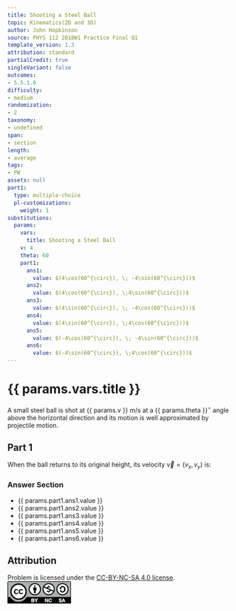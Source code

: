 ```yaml
---
title: Shooting a Steel Ball
topic: Kinematics(2D and 3D)
author: John Hopkinson
source: PHYS 112 2018W1 Practice Final Q1
template_version: 1.3
attribution: standard
partialCredit: true
singleVariant: false
outcomes:
- 5.5.1.0
difficulty:
- medium
randomization:
- 2
taxonomy:
- undefined
span:
- section
length:
- average
tags:
- PW
assets: null
part1:
  type: multiple-choice
  pl-customizations:
    weight: 1
substitutions:
  params:
    vars:
      title: Shooting a Steel Ball
    v: 4
    theta: 60
    part1:
      ans1:
        value: $(4\cos(60^{\circ}), \; -4\sin(60^{\circ}))$
      ans2:
        value: $(4\cos(60^{\circ}), \;4\sin(60^{\circ}))$
      ans3:
        value: $(4\sin(60^{\circ}), \; -4\cos(60^{\circ}))$
      ans4:
        value: $(4\sin(60^{\circ}), \;4\cos(60^{\circ}))$
      ans5:
        value: $(-4\cos(60^{\circ}), \; -4\sin(60^{\circ}))$
      ans6:
        value: $(-4\sin(60^{\circ}), \;4\cos(60^{\circ}))$
---
```

# {{ params.vars.title }}
A small steel ball is shot at {{ params.v }} $m/s$ at a {{ params.theta }}$^{\circ}$ angle above the horizontal direction and its motion is well approximated by projectile motion.

## Part 1

When the ball returns to its original height, its velocity $\overrightarrow{v} = (v_x, v_y)$ is:

### Answer Section

- {{ params.part1.ans1.value }}
- {{ params.part1.ans2.value }}
- {{ params.part1.ans3.value }}
- {{ params.part1.ans4.value }}
- {{ params.part1.ans5.value }}
- {{ params.part1.ans6.value }}

## Attribution

Problem is licensed under the [CC-BY-NC-SA 4.0 license](https://creativecommons.org/licenses/by-nc-sa/4.0/).<br> ![The Creative Commons 4.0 license requiring attribution-BY, non-commercial-NC, and share-alike-SA license.](https://raw.githubusercontent.com/firasm/bits/master/by-nc-sa.png)